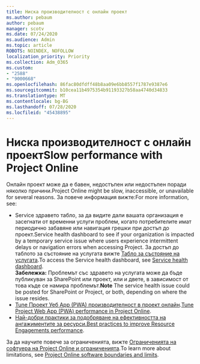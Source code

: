 ```yaml
---
title: Ниска производителност с онлайн проект
ms.author: pebaum
author: pebaum
manager: scotv
ms.date: 07/24/2020
ms.audience: Admin
ms.topic: article
ROBOTS: NOINDEX, NOFOLLOW
localization_priority: Priority
ms.collection: Adm_O365
ms.custom:
- "2588"
- "9000668"
ms.openlocfilehash: 86fac80dfdff48b8aa09e6bb8557f1787e9387e6
ms.sourcegitcommit: b10cea11b4975354b91193327b58aa4740d34833
ms.translationtype: MT
ms.contentlocale: bg-BG
ms.lasthandoff: 07/28/2020
ms.locfileid: "45438895"
---
```

# <a name="slow-performance-with-project-online"></a><span data-ttu-id="505d0-102">Ниска производителност с онлайн проект</span><span class="sxs-lookup"><span data-stu-id="505d0-102">Slow performance with Project Online</span></span>

<span data-ttu-id="505d0-103">Онлайн проект може да е бавен, недостъпен или недостъпен поради няколко причини.</span><span class="sxs-lookup"><span data-stu-id="505d0-103">Project Online might be slow, inaccessible, or unavailable for several reasons.</span></span> <span data-ttu-id="505d0-104">За повече информация вижте:</span><span class="sxs-lookup"><span data-stu-id="505d0-104">For more information, see:</span></span>

- <span data-ttu-id="505d0-105">Service здравето табло, за да видите дали вашата организация е засегнати от временни услуги проблем, когато потребителите имат периодично забавяне или навигация грешки при достъп до проект.</span><span class="sxs-lookup"><span data-stu-id="505d0-105">Service health dashboard to see if your organization is impacted by a temporary service issue where users experience intermittent delays or navigation errors when accessing Project.</span></span> <span data-ttu-id="505d0-106">За достъп до таблото за състояние на услугата вижте [Табло за състояние на услугата](https://admin.microsoft.com/AdminPortal/Home#/servicehealth).</span><span class="sxs-lookup"><span data-stu-id="505d0-106">To access the Service health dashboard, see [Service health dashboard](https://admin.microsoft.com/AdminPortal/Home#/servicehealth).</span></span></br>
    <span data-ttu-id="505d0-107">**Забележка:**  Проблемът със здравето на услугата може да бъде публикуван за SharePoint или проект, или и двете, в зависимост от това къде се намира проблемът.</span><span class="sxs-lookup"><span data-stu-id="505d0-107">**Note**  The service health issue could be posted for SharePoint or Project, or both, depending on where the issue resides.</span></span>
- <span data-ttu-id="505d0-108">[Tune Проект Уеб App (PWA) производителност в проект онлайн](https://docs.microsoft.com/projectonline/tune-project-online-performance).</span><span class="sxs-lookup"><span data-stu-id="505d0-108">[Tune Project Web App (PWA) performance in Project Online](https://docs.microsoft.com/projectonline/tune-project-online-performance).</span></span>
- <span data-ttu-id="505d0-109">[Най-добри практики за подобряване на ефективността на ангажиментите за ресурси.](https://docs.microsoft.com/projectonline/best-practices-to-improve-resource-engagements-performance)</span><span class="sxs-lookup"><span data-stu-id="505d0-109">[Best practices to improve Resource Engagements performance](https://docs.microsoft.com/projectonline/best-practices-to-improve-resource-engagements-performance).</span></span>

<span data-ttu-id="505d0-110">За да научите повече за ограниченията, вижте [Ограниченията на софтуера на Project Online и ограниченията](https://docs.microsoft.com/projectonline/project-online-software-boundaries-and-limits).</span><span class="sxs-lookup"><span data-stu-id="505d0-110">To learn more about limitations, see [Project Online software boundaries and limits](https://docs.microsoft.com/projectonline/project-online-software-boundaries-and-limits).</span></span>